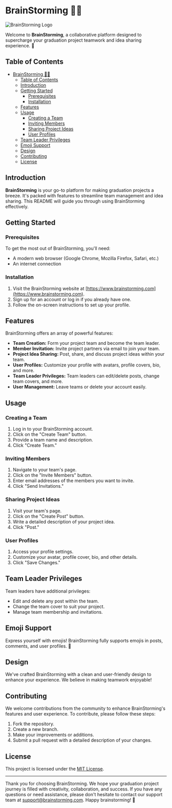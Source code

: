 # BrainStorming 🧠💡

![BrainStorming Logo]([link_to_your_logo.png](https://res.cloudinary.com/dz7nwcejb/image/upload/v1694634343/images/baonaocylfosucwqwngi.png))

Welcome to **BrainStorming**, a collaborative platform designed to supercharge your graduation project teamwork and idea sharing experience. 🚀

## Table of Contents

- [BrainStorming 🧠💡](#brainstorming-)
  - [Table of Contents](#table-of-contents)
  - [Introduction](#introduction)
  - [Getting Started](#getting-started)
    - [Prerequisites](#prerequisites)
    - [Installation](#installation)
  - [Features](#features)
  - [Usage](#usage)
    - [Creating a Team](#creating-a-team)
    - [Inviting Members](#inviting-members)
    - [Sharing Project Ideas](#sharing-project-ideas)
    - [User Profiles](#user-profiles)
  - [Team Leader Privileges](#team-leader-privileges)
  - [Emoji Support](#emoji-support)
  - [Design](#design)
  - [Contributing](#contributing)
  - [License](#license)

## Introduction

**BrainStorming** is your go-to platform for making graduation projects a breeze. It's packed with features to streamline team management and idea sharing. This README will guide you through using BrainStorming effectively.

## Getting Started

### Prerequisites

To get the most out of BrainStorming, you'll need:

- A modern web browser (Google Chrome, Mozilla Firefox, Safari, etc.)
- An internet connection

### Installation

1. Visit the BrainStorming website at [https://www.brainstorming.com](https://www.brainstorming.com).
2. Sign up for an account or log in if you already have one.
3. Follow the on-screen instructions to set up your profile.

## Features

BrainStorming offers an array of powerful features:

- **Team Creation:** Form your project team and become the team leader.
- **Member Invitation:** Invite project partners via email to join your team.
- **Project Idea Sharing:** Post, share, and discuss project ideas within your team.
- **User Profiles:** Customize your profile with avatars, profile covers, bio, and more.
- **Team Leader Privileges:** Team leaders can edit/delete posts, change team covers, and more.
- **User Management:** Leave teams or delete your account easily.

## Usage

### Creating a Team

1. Log in to your BrainStorming account.
2. Click on the "Create Team" button.
3. Provide a team name and description.
4. Click "Create Team."

### Inviting Members

1. Navigate to your team's page.
2. Click on the "Invite Members" button.
3. Enter email addresses of the members you want to invite.
4. Click "Send Invitations."

### Sharing Project Ideas

1. Visit your team's page.
2. Click on the "Create Post" button.
3. Write a detailed description of your project idea.
4. Click "Post."

### User Profiles

1. Access your profile settings.
2. Customize your avatar, profile cover, bio, and other details.
3. Click "Save Changes."

## Team Leader Privileges

Team leaders have additional privileges:

- Edit and delete any post within the team.
- Change the team cover to suit your project.
- Manage team membership and invitations.

## Emoji Support

Express yourself with emojis! BrainStorming fully supports emojis in posts, comments, and user profiles. 🎉

## Design

We've crafted BrainStorming with a clean and user-friendly design to enhance your experience. We believe in making teamwork enjoyable!

## Contributing

We welcome contributions from the community to enhance BrainStorming's features and user experience. To contribute, please follow these steps:
1. Fork the repository.
2. Create a new branch.
3. Make your improvements or additions.
4. Submit a pull request with a detailed description of your changes.

## License

This project is licensed under the [MIT License](LICENSE.md).

---

Thank you for choosing BrainStorming. We hope your graduation project journey is filled with creativity, collaboration, and success. If you have any questions or need assistance, please don't hesitate to contact our support team at [support@brainstorming.com](mailto:support@brainstorming.com). Happy brainstorming! 🚀

